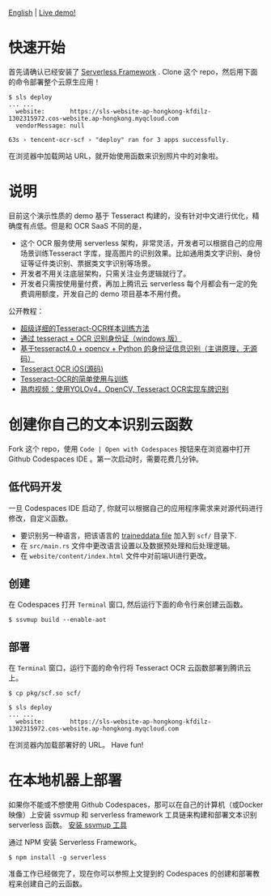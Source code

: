 [English](README-en.md) | [Live demo!](https://sls-website-ap-beijing-imubol-1302315972.cos-website.ap-beijing.myqcloud.com/)

# 快速开始

首先请确认已经安装了 [Serverless Framework](https://www.serverless.com/framework/docs/providers/tencent/guide/installation/) . Clone 这个 repo，然后用下面的命令部署整个云原生应用！

```
$ sls deploy
... ...
  website:       https://sls-website-ap-hongkong-kfdilz-1302315972.cos-website.ap-hongkong.myqcloud.com
  vendorMessage: null

63s › tencent-ocr-scf › "deploy" ran for 3 apps successfully.
```

在浏览器中加载网站 URL，就开始使用函数来识别照片中的对象啦。

# 说明

目前这个演示性质的 demo 基于 Tesseract 构建的，没有针对中文进行优化，精确度有点低。但是和 OCR SaaS 不同的是，

* 这个 OCR 服务使用 serverless 架构，非常灵活，开发者可以根据自己的应用场景训练Tesseract 字库，提高图片的识别效果。比如通用类文字识别、身份证等证件类识别、票据类文字识别等场景。
* 开发者不用关注底层架构，只需关注业务逻辑就行了。
* 开发者只需按使用量付费，再加上腾讯云 serverless 每个月都会有一定的免费调用额度，开发自己的 demo 项目基本不用付费。

公开教程：
* [超级详细的Tesseract-OCR样本训练方法](https://blog.csdn.net/sylsjane/article/details/83751297)
* [通过 tesseract + OCR 识别身份证（windows 版）](https://blog.csdn.net/xingfeichen/article/details/69944212)
* [基于tesseract4.0 + opencv + Python 的身份证信息识别（主讲原理，无源码）](https://blog.csdn.net/baidu_33473810/article/details/85320365)
* [Tesseract OCR iOS(源码)](https://github.com/mobyIsMe/Tesseract-OCR)
* [Tesseract-OCR的简单使用与训练](https://www.cnblogs.com/cnlian/p/5765871.html)
* [熟肉视频：使用YOLOv4，OpenCV, Tesseract OCR实现车牌识别](https://www.bilibili.com/video/BV1jy4y1q7rm?from=search&seid=10328151300948832917)

# 创建你自己的文本识别云函数

Fork 这个 repo，使用 `Code | Open with Codespaces` 按钮来在浏览器中打开 Github Codespaces IDE 。第一次启动时，需要花费几分钟。 

## 低代码开发

一旦 Codespaces IDE 启动了, 你就可以根据自己的应用程序需求来对源代码进行修改，自定义函数。

* 要识别另一种语言，把该语言的 [traineddata file](https://github.com/tesseract-ocr/tessdata) 加入到 `scf/` 目录下.
* 在 `src/main.rs` 文件中更改语言设置以及数据预处理和后处理逻辑。
* 在 `website/content/index.html` 文件中对前端UI进行更改。

## 创建

在 Codespaces 打开 `Terminal` 窗口, 然后运行下面的命令行来创建云函数。

```
$ ssvmup build --enable-aot
```

## 部署

在 `Terminal` 窗口，运行下面的命令行将 Tesseract OCR 云函数部署到腾讯云上。

```
$ cp pkg/scf.so scf/

$ sls deploy
... ...
  website:       https://sls-website-ap-hongkong-kfdilz-1302315972.cos-website.ap-hongkong.myqcloud.com
```

在浏览器内加载部署好的 URL。 Have fun!

# 在本地机器上部署

如果你不能或不想使用 Github Codespaces，那可以在自己的计算机（或Docker映像）上安装 ssvmup 和 serverless framework 工具链来构建和部署文本识别 serverless 函数。
[安装 ssvmup 工具](https://www.secondstate.io/articles/ssvmup/)

通过 NPM 安装 Serverless Framework。

```
$ npm install -g serverless
```

准备工作已经做完了，现在你可以参照上文提到的 Codespaces 的创建和部署教程来创建自己的云函数。

